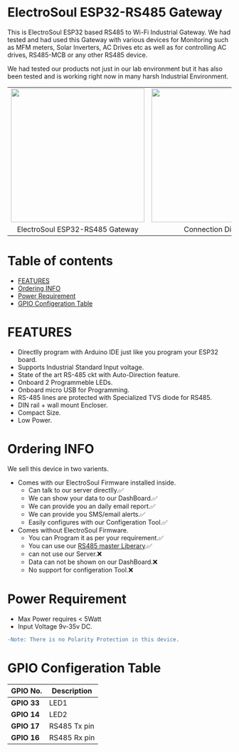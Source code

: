 # ElectroSoul ESP32-RS485 Gateway
This is ElectroSoul ESP32 based RS485 to Wi-Fi Industrial Gateway. We had tested and had used this Gateway with various devices for Monitoring such as MFM meters, Solar Inverters, AC Drives etc as well as for controlling AC drives, RS485-MCB or any other RS485 device.

We had tested our products not just in our lab environment but it has also been tested and is working right now in many harsh Industrial Environment.
<table class="table table-hover table-striped table-bordered">
  <tr align="center">
   <td><a href="https://www.tindie.com/products/electrosoul/esp32-rs485-modbus-gateway/"><img src="https://electrosoul.in/product_photo/RS485_Gateway_WiFi/EMSv1_img1.png" width="300"></a></td>
   <td><a href="https://www.tindie.com/products/electrosoul/esp32-rs485-modbus-gateway/"><img src="https://electrosoul.in/product_photo/RS485_Gateway_WiFi/EMSv1_img2.png" width="300"></a></td>
   <td><a href="https://www.tindie.com/products/electrosoul/esp32-rs485-modbus-gateway/"><img src="https://electrosoul.in/product_photo/RS485_Gateway_WiFi/EMSv1_img3.png" width="300"></a></td>
  </tr>
 <tr align="center">
    <td><a>ElectroSoul ESP32-RS485 Gateway</a></td>
    <td><a>Connection Diagram</a></td>
    <td><a>ES Gateway Inside View</a></td>
  </tr>
  </table>
  
# Table of contents
* [FEATURES](#FEATURES)
* [Ordering INFO](#Ordering-INFO)
* [Power Requirement](#Power-Requirement)
* [GPIO Configeration Table](#GPIO-Configeration-Table)

# FEATURES
  * Directlly program with Arduino IDE just like you program your ESP32 board.
  * Supports Industrial Standard Input voltage.
  * State of the art RS-485 ckt with Auto-Direction feature.
  * Onboard 2 Programmeble LEDs.
  * Onboard micro USB for Programming.
  * RS-485 lines are protected with Specialized TVS diode for RS485.
  * DIN rail + wall mount Encloser.
  * Compact Size.
  * Low Power.
  
# Ordering INFO

 We sell this device in two varients.
 
 * Comes with our ElectroSoul Firmware installed inside.
    * Can talk to our server directlly.✅
    * We can show your data to our DashBoard.✅
    * We can provide you an daily email report.✅
    * We can provide you SMS/email alerts.✅
    * Easily configures with our Configeration Tool.✅
  * Comes without ElectroSoul Firmware.
    * You can Program it as per your requirement.✅
    * You can use our [RS485 master Liberary](https://github.com/ElectroSoul-Technologies/ElectroSoul_RS485_master_Liberary).✅
    * can not use our Server.❌
    * Data can not be shown on our DashBoard.❌
    * No support for configeration Tool.❌
    
# Power Requirement
 * Max Power requires < 5Watt
 * Input Voltage 9v-35v DC.
 ```diff
 -Note: There is no Polarity Protection in this device.
 ```
 
# GPIO Configeration Table
|     GPIO No.    |  Description   |
|-----------------|----------------|
| **GPIO 33**     |   LED1         |
| **GPIO 14**     |   LED2         |
| **GPIO 17**     |RS485 Tx pin    |
| **GPIO 16**     |RS485 Rx pin    |



 
  
